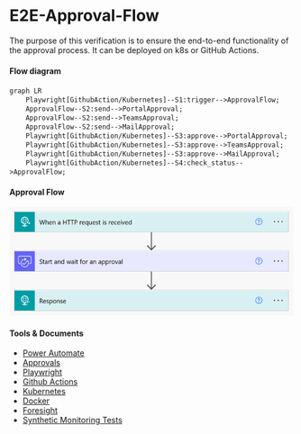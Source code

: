 # E2E-Approval-Flow

The purpose of this verification is to ensure the end-to-end functionality of the approval process.
It can be deployed on k8s or GitHub Actions.

#### Flow diagram

```mermaid
graph LR
    Playwright[GithubAction/Kubernetes]--S1:trigger-->ApprovalFlow;
    ApprovalFlow--S2:send-->PortalApproval;
    ApprovalFlow--S2:send-->TeamsApproval;
    ApprovalFlow--S2:send-->MailApproval;
    Playwright[GithubAction/Kubernetes]--S3:approve-->PortalApproval;
    Playwright[GithubAction/Kubernetes]--S3:approve-->TeamsApproval;
    Playwright[GithubAction/Kubernetes]--S3:approve-->MailApproval;
    Playwright[GithubAction/Kubernetes]--S4:check_status-->ApprovalFlow;
```

#### Approval Flow

![Alt text](approval_flow.png)

#### Tools & Documents

- [Power Automate](https://powerautomate.microsoft.com/)
- [Approvals](https://learn.microsoft.com/en-us/connectors/approvals/)
- [Playwright](https://playwright.dev/python/)
- [Github Actions](https://github.com/actions)
- [Kubernetes](https://kubernetes.io/)
- [Docker](https://www.docker.com/)
- [Foresight](https://www.runforesight.com/)
- [Synthetic Monitoring Tests](https://microsoft.github.io/code-with-engineering-playbook/automated-testing/synthetic-monitoring-tests/)
